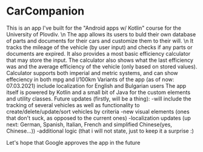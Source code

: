 # CarCompanion
This is an app I've built for the "Android apps w/ Kotlin" course for the University of Plovdiv. \n
The app allows its users to buld their own database of parts and documents for their cars and customize them to their will. \n
It tracks the mileage of the vehicle (by user input) and checks if any parts or documents are expired.
It also provides a most basic efficiency calculator that may store the input. The calculator also shows what the last efficiency was and the average efficiency of the vehicle (only based on stored values).
Calculator supports both imperial and metric systems, and can show effeciency in both mpg and l/100km
Variants of the app (as of now: 07.03.2021) include localization for English and Bulgarian users
The app itself is powered by Kotlin and a small bit of Java for the custom elements and utility classes.
Future updates (firstly, will be a thing): 
-will include the tracking of several vehicles as well as functionality to create/delete/update/sort vehicles by criteria
-new visual elements (ones that don't suck, as opposed to the current ones)
-localization updates (up next: German, Spanish, Italian, French and simplified Chinese(yes, Chinese...))
-additional logic (that i will not state, just to keep it a surprise :)

Let's hope that Google approves the app in the future
